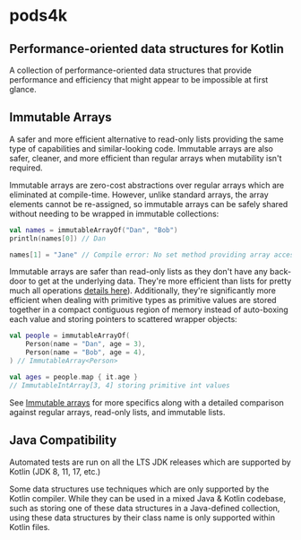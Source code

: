 # pods4k

## Performance-oriented data structures for Kotlin

A collection of performance-oriented data structures that provide performance and efficiency that might appear to be
impossible at first glance.

## Immutable Arrays

A safer and more efficient alternative to read-only lists providing the same type of capabilities and similar-looking
code. Immutable arrays are also safer, cleaner, and more efficient than regular arrays when mutability isn't required.

Immutable arrays are zero-cost abstractions over regular arrays which are eliminated at compile-time. However, unlike
standard arrays, the array elements cannot be re-assigned, so immutable arrays can be safely shared without needing to
be wrapped in immutable collections:

```kotlin
val names = immutableArrayOf("Dan", "Bob")
println(names[0]) // Dan

names[1] = "Jane" // Compile error: No set method providing array access
```

Immutable arrays are safer than read-only lists as they don't have any back-door to get at the underlying data. They're
more efficient than lists for pretty much all operations
[details here](immutable-arrays/README.md#benefits-over-read-only-lists)). Additionally, they're significantly more
efficient when dealing with primitive types as primitive values are stored together in a compact contiguous region of
memory instead of auto-boxing each value and storing pointers to scattered wrapper objects:

```kotlin
val people = immutableArrayOf(
    Person(name = "Dan", age = 3),
    Person(name = "Bob", age = 4),
) // ImmutableArray<Person>

val ages = people.map { it.age }
// ImmutableIntArray[3, 4] storing primitive int values
```

See [Immutable arrays](immutable-arrays/README.md) for more specifics along with a detailed comparison against regular
arrays, read-only lists, and immutable lists.

## Java Compatibility

Automated tests are run on all the LTS JDK releases which are supported by Kotlin (JDK 8, 11, 17, etc.)

Some data structures use techniques which are only supported by the Kotlin compiler. While they can be used in a mixed
Java & Kotlin codebase, such as storing one of these data structures in a Java-defined collection, using these data
structures by their class name is only supported within Kotlin files.
